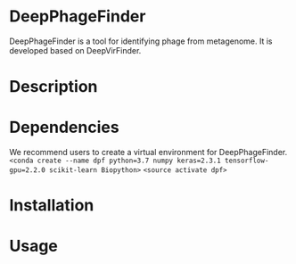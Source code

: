 # DeepPhageFinder
DeepPhageFinder is a tool for identifying phage from metagenome. It is developed based on DeepVirFinder.
# Description
# Dependencies
We recommend users to create a virtual environment for DeepPhageFinder.
`<conda create --name dpf python=3.7 numpy keras=2.3.1 tensorflow-gpu=2.2.0 scikit-learn Biopython>`
`<source activate dpf>`
# Installation
# Usage
